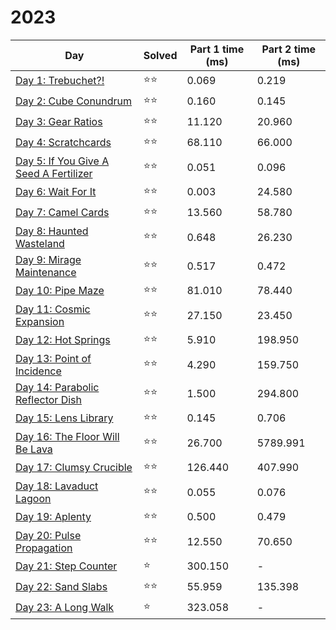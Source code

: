 # 2023

| Day                                                              | Solved | Part 1 time (ms) | Part 2 time (ms) |
|------------------------------------------------------------------|--------|------------------|------------------|
| [Day 1: Trebuchet?!](src/solutions/day01.rs)                     | ⭐⭐     | 0.069            | 0.219            |
| [Day 2: Cube Conundrum](src/solutions/day02.rs)                  | ⭐⭐     | 0.160            | 0.145            |
| [Day 3: Gear Ratios](src/solutions/day03.rs)                     | ⭐⭐     | 11.120           | 20.960           |
| [Day 4: Scratchcards](src/solutions/day04.rs)                    | ⭐⭐     | 68.110           | 66.000           |
| [Day 5: If You Give A Seed A Fertilizer](src/solutions/day05.rs) | ⭐⭐     | 0.051            | 0.096            |
| [Day 6: Wait For It](src/solutions/day06.rs)                     | ⭐⭐     | 0.003            | 24.580           |
| [Day 7: Camel Cards](src/solutions/day07.rs)                     | ⭐⭐     | 13.560           | 58.780           |
| [Day 8: Haunted Wasteland](src/solutions/day08.rs)               | ⭐⭐     | 0.648            | 26.230           |
| [Day 9: Mirage Maintenance](src/solutions/day09.rs)              | ⭐⭐     | 0.517            | 0.472            |
| [Day 10: Pipe Maze](src/solutions/day10.rs)                      | ⭐⭐     | 81.010           | 78.440           |
| [Day 11: Cosmic Expansion](src/solutions/day11.rs)               | ⭐⭐     | 27.150           | 23.450           |
| [Day 12: Hot Springs](src/solutions/day12.rs)                    | ⭐⭐     | 5.910            | 198.950          |
| [Day 13: Point of Incidence](src/solutions/day13.rs)             | ⭐⭐     | 4.290            | 159.750          |
| [Day 14: Parabolic Reflector Dish](src/solutions/day14.rs)       | ⭐⭐     | 1.500            | 294.800          |
| [Day 15: Lens Library](src/solutions/day15.rs)                   | ⭐⭐     | 0.145            | 0.706            |
| [Day 16: The Floor Will Be Lava](src/solutions/day16.rs)         | ⭐⭐     | 26.700           | 5789.991         |
| [Day 17: Clumsy Crucible](src/solutions/day17.rs)                | ⭐⭐     | 126.440          | 407.990          |
| [Day 18: Lavaduct Lagoon](src/solutions/day18.rs)                | ⭐⭐     | 0.055            | 0.076            |
| [Day 19: Aplenty](src/solutions/day19.rs)                        | ⭐⭐     | 0.500            | 0.479            |
| [Day 20: Pulse Propagation](src/solutions/day20.rs)              | ⭐⭐     | 12.550           | 70.650           |
| [Day 21: Step Counter](src/solutions/day21.rs)                   | ⭐      | 300.150          | -                |
| [Day 22: Sand Slabs](src/solutions/day22.rs)                     | ⭐⭐     | 55.959           | 135.398          |
| [Day 23: A Long Walk](src/solutions/day23.rs)                    | ⭐      | 323.058          | -                |